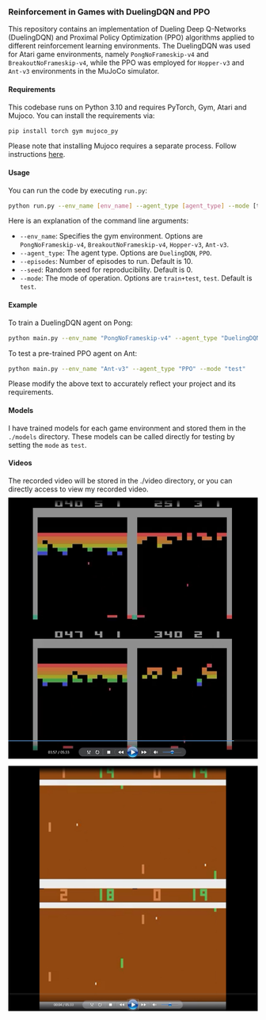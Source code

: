 ### Reinforcement in Games with DuelingDQN and PPO

This repository contains an implementation of Dueling Deep Q-Networks (DuelingDQN) and Proximal Policy Optimization (PPO) algorithms applied to different reinforcement learning environments. The DuelingDQN was used for Atari game environments, namely `PongNoFrameskip-v4` and `BreakoutNoFrameskip-v4`, while the PPO was employed for `Hopper-v3` and `Ant-v3` environments in the MuJoCo simulator.

#### Requirements
This codebase runs on Python 3.10 and requires PyTorch, Gym, Atari and Mujoco. You can install the requirements via:

```bash
pip install torch gym mujoco_py
```

Please note that installing Mujoco requires a separate process. Follow instructions [here](https://github.com/openai/mujoco-py).

#### Usage 
You can run the code by executing `run.py`:
```bash
python run.py --env_name [env_name] --agent_type [agent_type] --mode [train type]
```
Here is an explanation of the command line arguments:

* `--env_name`: Specifies the gym environment. Options are `PongNoFrameskip-v4`, `BreakoutNoFrameskip-v4`, `Hopper-v3`, `Ant-v3`.
* `--agent_type`: The agent type. Options are `DuelingDQN`, `PPO`.
* `--episodes`: Number of episodes to run. Default is 10.
* `--seed`: Random seed for reproducibility. Default is 0.
* `--mode`: The mode of operation. Options are `train+test`, `test`. Default is `test`.

#### Example
To train a DuelingDQN agent on Pong:
```bash
python main.py --env_name "PongNoFrameskip-v4" --agent_type "DuelingDQN" --mode "train+test" --episodes 1000
```
To test a pre-trained PPO agent on Ant:
```bash
python main.py --env_name "Ant-v3" --agent_type "PPO" --mode "test"
```
Please modify the above text to accurately reflect your project and its requirements.

#### Models
I have trained models for each game environment and stored them in the `./models` directory. These models can be called directly for testing by setting the `mode` as `test`.

#### Videos
The recorded video will be stored in the ./video directory, or you can directly access to view my recorded video.
![p1](pics/Break_fig.jpg)
![p2](pics/Pong_fig.jpg)

